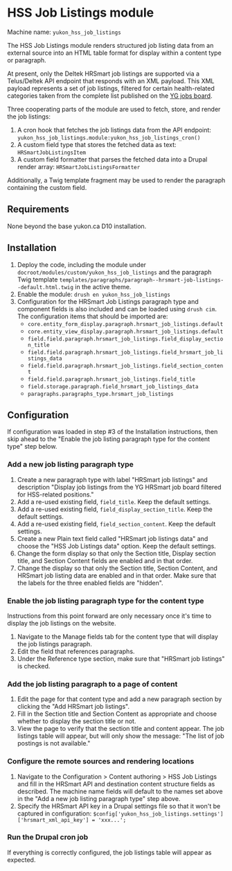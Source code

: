 # HSS Job Listings module

Machine name: `yukon_hss_job_listings`

The HSS Job Listings module renders structured job listing data from an external source
into an HTML table format for display within a content type or paragraph.

At present, only the Deltek HRSmart job listings are supported via a Telus/Deltek API
endpoint that responds with an XML payload.
This XML payload represents a set of job listings, filtered for certain health-related
categories taken from the complete list published on the
[YG jobs board](https://yukongovernment.hua.hrsmart.com/hr/ats/JobSearch/viewAll).

Three cooperating parts of the module are used to fetch, store, and render the job
listings:

1. A cron hook that fetches the job listings data from the API endpoint:
   `yukon_hss_job_listings.module:yukon_hss_job_listings_cron()`
2. A custom field type that stores the fetched data as text: `HRSmartJobListingsItem`
3. A custom field formatter that parses the fetched data into a Drupal render array:
   `HRSmartJobListingsFormatter`

Additionally, a Twig template fragment may be used to render the paragraph containing
the custom field.

## Requirements

None beyond the base yukon.ca D10 installation.

## Installation

1. Deploy the code, including the module under
   `docroot/modules/custom/yukon_hss_job_listings` and the paragraph Twig template
   `templates/paragraphs/paragraph--hrsmart-job-listings--default.html.twig` in the
   active theme.
2. Enable the module: `drush en yukon_hss_job_listings`
3. Configuration for the HRSmart Job Listings paragraph type and component fields is
   also included and can be loaded using `drush cim`.
   The configuration items that should be imported are:
   - `core.entity_form_display.paragraph.hrsmart_job_listings.default`
   - `core.entity_view_display.paragraph.hrsmart_job_listings.default`
   - `field.field.paragraph.hrsmart_job_listings.field_display_section_title`
   - `field.field.paragraph.hrsmart_job_listings.field_hrsmart_job_listings_data`
   - `field.field.paragraph.hrsmart_job_listings.field_section_content`
   - `field.field.paragraph.hrsmart_job_listings.field_title`
   - `field.storage.paragraph.field_hrsmart_job_listings_data`
   - `paragraphs.paragraphs_type.hrsmart_job_listings`

## Configuration

If configuration was loaded in step #3 of the Installation instructions, then skip ahead
to the "Enable the job listing paragraph type for the content type" step below.

### Add a new job listing paragraph type

1. Create a new paragraph type with label "HRSmart job listings" and description
   "Display job listings from the YG HRSmart job board filtered for HSS-related
   positions."
2. Add a re-used existing field, `field_title`.
   Keep the default settings.
3. Add a re-used existing field, `field_display_section_title`.
   Keep the default settings.
4. Add a re-used existing field, `field_section_content`.
   Keep the default settings.
5. Create a new Plain text field called "HRSmart job listings data" and choose the
   "HSS Job Listings data" option.
   Keep the default settings.
6. Change the form display so that only the Section title, Display section title,
   and Section Content fields are enabled and in that order.
7. Change the display so that only the Section title, Section Content,
   and HRSmart job listing data are enabled and in that order.
   Make sure that the labels for the three enabled fields are "hidden".

### Enable the job listing paragraph type for the content type

Instructions from this point forward are only necessary once it's time to display the
job listings on the website.

1. Navigate to the Manage fields tab for the content type that will display the job
   listings paragraph.
2. Edit the field that references paragraphs.
3. Under the Reference type section, make sure that "HRSmart job listings" is checked.

### Add the job listing paragraph to a page of content

1. Edit the page for that content type and add a new paragraph section by clicking the
   "Add HRSmart job listings".
2. Fill in the Section title and Section Content as appropriate and choose whether to
   display the section title or not.
3. View the page to verify that the section title and content appear.
   The job listings table will appear, but will only show the message:
   "The list of job postings is not available."

### Configure the remote sources and rendering locations

1. Navigate to the Configuration > Content authoring > HSS Job Listings and fill in the
   HRSmart API and destination content structure fields as described.
   The machine name fields will default to the names set above in the
   "Add a new job listing paragraph type" step above.
2. Specify the HRSmart API key in a Drupal settings file so that it won't be captured
   in configuration:
   `$config['yukon_hss_job_listings.settings']['hrsmart_xml_api_key'] = 'xxx...';`

### Run the Drupal cron job

If everything is correctly configured, the job listings table will appear as expected.
